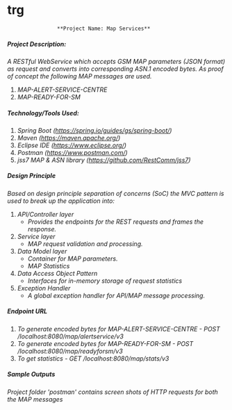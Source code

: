 # trg
                    **Project Name: Map Services** 
##### Project Description: 
*A RESTful WebService which accepts GSM MAP parameters (JSON format) as request and converts into corresponding ASN.1 encoded bytes. As proof of concept the following MAP messages are used.*
1. *MAP-ALERT-SERVICE-CENTRE*
2. *MAP-READY-FOR-SM*

##### Technology/Tools Used:
1. *Spring Boot (https://spring.io/guides/gs/spring-boot/)*
2. *Maven (https://maven.apache.org/)*
3. *Eclipse IDE (https://www.eclipse.org/)*
4. *Postman (https://www.postman.com/)*
5. *jss7 MAP & ASN library (https://github.com/RestComm/jss7)*

##### Design Principle
*Based on design principle separation of concerns (SoC) the MVC pattern is used to break up the application into:*
1. *API/Controller layer*
   - *Provides the endpoints for the REST requests and frames the response.*
2. *Service layer*
   - *MAP request validation and processing.*
3. *Data Model layer*
   - *Container for MAP parameters.*
   - *MAP Statistics*
4. *Data Access Object Pattern*
   - *Interfaces for in-memory storage of request statistics*
5. *Exception Handler*
   - *A global exception handler for API/MAP message processing.*
   
 ##### Endpoint URL 
 1.  *To generate encoded bytes for MAP-ALERT-SERVICE-CENTRE - 
    POST /localhost:8080/map/alertservice/v3*
 2.  *To generate encoded bytes for MAP-READY-FOR-SM - 
     POST /localhost:8080/map/readyforsm/v3*
 3.  *To get statistics - 
    GET /localhost:8080/map/stats/v3*

 ##### Sample Outputs
 *Project folder 'postman' contains screen shots of HTTP requests for both the MAP messages*
 
 

 




